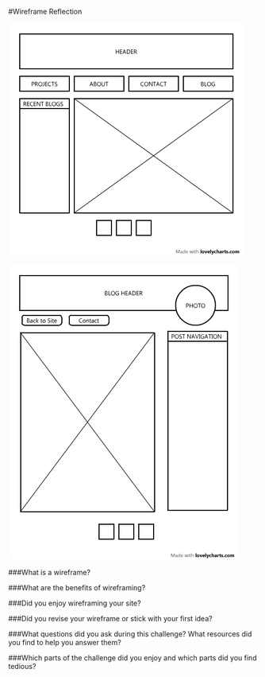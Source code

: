 #Wireframe Reflection

![website wireframe](wireframe-index.png "Wireframe of Main Website Index")

![blog wirefreame](wireframe-blog-index.png "Wireframe of Blog Index")

###What is a wireframe?

###What are the benefits of wireframing?

###Did you enjoy wireframing your site?

###Did you revise your wireframe or stick with your first idea?

###What questions did you ask during this challenge? What resources did you find to help you answer them?

###Which parts of the challenge did you enjoy and which parts did you find tedious?
